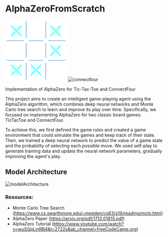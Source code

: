 # AlphaZeroFromScratch

![tictactoe](https://raw.githubusercontent.com/tomasbourdain/AlphaZeroFromScratch/master/assets/tictactoe.gif)
![connectfour](https://raw.githubusercontent.com/tomasbourdain/AlphaZeroFromScratch/master/assets/connectfour.gif)

Implementation of AlphaZero for Tic-Tac-Toe and ConnectFour

This project aims to create an intelligent game-playing agent using the AlphaZero algorithm, which combines deep neural networks and Monte Carlo tree search to learn and improve its play over time. Specifically, we focused on implementing AlphaZero for two classic board games: TicTacToe and ConnectFour.

To achieve this, we first defined the game rules and created a game environment that could simulate the games and keep track of their state. Then, we trained a deep neural network to predict the value of a game state and the probability of selecting each possible move. We used self-play to generate training data and update the neural network parameters, gradually improving the agent's play.

## Model Architecture

![modelArchitecture](https://raw.githubusercontent.com/tomasbourdain/AlphaZeroFromScratch/master/assets/Model_Architecture.jpeg)


### Resources:
- Monte Carlo Tree Search (https://www.cs.swarthmore.edu/~meeden/cs63/s19/reading/mcts.html)
- AlphaZero Paper (https://arxiv.org/pdf/1712.01815.pdf)
- AlphaZero Tutorial (https://www.youtube.com/watch?v=wuSQpLinRB4&t=2722s&ab_channel=freeCodeCamp.org)
